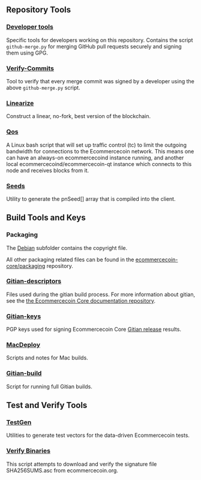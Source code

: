 Repository Tools
---------------------

### [Developer tools](/contrib/devtools) ###
Specific tools for developers working on this repository.
Contains the script `github-merge.py` for merging GitHub pull requests securely and signing them using GPG.

### [Verify-Commits](/contrib/verify-commits) ###
Tool to verify that every merge commit was signed by a developer using the above `github-merge.py` script.

### [Linearize](/contrib/linearize) ###
Construct a linear, no-fork, best version of the blockchain.

### [Qos](/contrib/qos) ###

A Linux bash script that will set up traffic control (tc) to limit the outgoing bandwidth for connections to the Ecommercecoin network. This means one can have an always-on ecommercecoind instance running, and another local ecommercecoind/ecommercecoin-qt instance which connects to this node and receives blocks from it.

### [Seeds](/contrib/seeds) ###
Utility to generate the pnSeed[] array that is compiled into the client.

Build Tools and Keys
---------------------

### Packaging ###
The [Debian](/contrib/debian) subfolder contains the copyright file.

All other packaging related files can be found in the [ecommercecoin-core/packaging](https://github.com/ecommercecoin-core/packaging) repository.

### [Gitian-descriptors](/contrib/gitian-descriptors) ###
Files used during the gitian build process. For more information about gitian, see the [the Ecommercecoin Core documentation repository](https://github.com/ecommercecoin-core/docs).

### [Gitian-keys](/contrib/gitian-keys)
PGP keys used for signing Ecommercecoin Core [Gitian release](/doc/release-process.md) results.

### [MacDeploy](/contrib/macdeploy) ###
Scripts and notes for Mac builds. 

### [Gitian-build](/contrib/gitian-build.py) ###
Script for running full Gitian builds.

Test and Verify Tools 
---------------------

### [TestGen](/contrib/testgen) ###
Utilities to generate test vectors for the data-driven Ecommercecoin tests.

### [Verify Binaries](/contrib/verifybinaries) ###
This script attempts to download and verify the signature file SHA256SUMS.asc from ecommercecoin.org.
